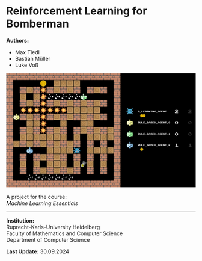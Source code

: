 
# Reinforcement Learning for Bomberman

**Authors:**
- Max Tiedl
- Bastian Müller
- Luke Voß

![Bomberman](images/bomberman.png)


A project for the course:  
*Machine Learning Essentials*

---

**Institution:**  
Ruprecht-Karls-University Heidelberg  
Faculty of Mathematics and Computer Science  
Department of Computer Science  

**Last Update:** 30.09.2024






